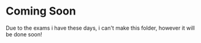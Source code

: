 # Coming Soon

Due to the exams i have these days, i can't make this folder, however it will be done soon!